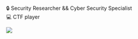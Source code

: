 🔒 Security Researcher && Cyber Security Specialist\
💻 CTF player
<p>
<img allign="right" src="https://github-readme-stats.vercel.app/api?username=e5t3hb4r47&count_private=true&show_icons=true&theme=blueberry"/>
</p>

